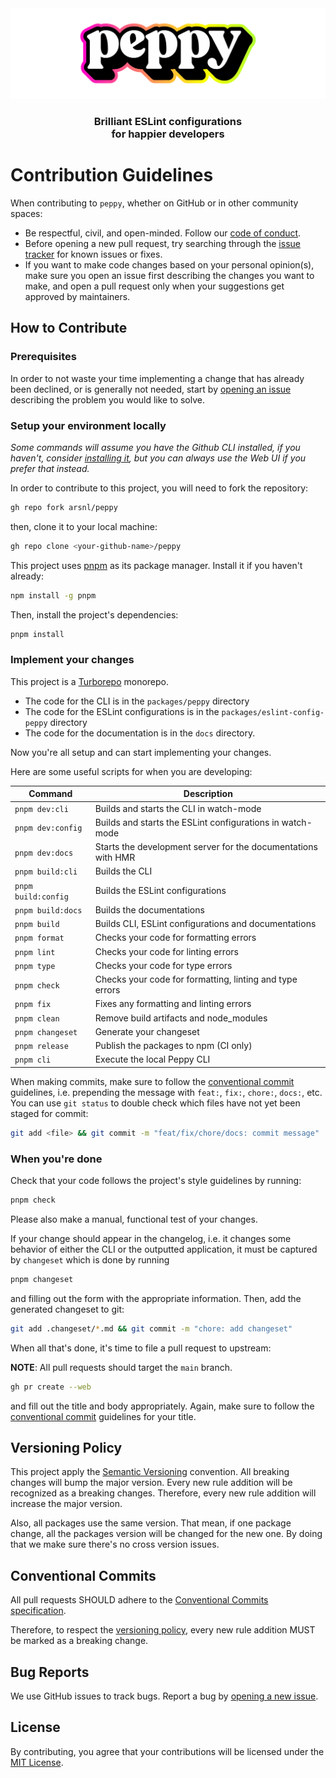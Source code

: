 <div align="center"><img src="media/readme-banner.png" width="600" role="presentation" /></div>
<h3 align="center">Brilliant ESLint configurations<br/> for happier developers</h3>

# Contribution Guidelines

When contributing to `peppy`, whether on GitHub or in other community spaces:

- Be respectful, civil, and open-minded. Follow our [code of conduct](CODE_OF_CONDUCT.md).
- Before opening a new pull request, try searching through the [issue tracker](https://github.com/arsnl/peppy/issues) for known issues or fixes.
- If you want to make code changes based on your personal opinion(s), make sure you open an issue first describing the changes you want to make, and open a pull request only when your suggestions get approved by maintainers.

## How to Contribute

### Prerequisites

In order to not waste your time implementing a change that has already been declined, or is generally not needed, start by [opening an issue](https://github.com/arsnl/peppy/issues/new/choose) describing the problem you would like to solve.

### Setup your environment locally

_Some commands will assume you have the Github CLI installed, if you haven't, consider [installing it](https://github.com/cli/cli#installation), but you can always use the Web UI if you prefer that instead._

In order to contribute to this project, you will need to fork the repository:

```bash
gh repo fork arsnl/peppy
```

then, clone it to your local machine:

```bash
gh repo clone <your-github-name>/peppy
```

This project uses [pnpm](https://pnpm.io) as its package manager. Install it if you haven't already:

```bash
npm install -g pnpm
```

Then, install the project's dependencies:

```bash
pnpm install
```

### Implement your changes

This project is a [Turborepo](https://turborepo.org/) monorepo.

- The code for the CLI is in the `packages/peppy` directory
- The code for the ESLint configurations is in the `packages/eslint-config-peppy` directory
- The code for the documentation is in the `docs` directory.

Now you're all setup and can start implementing your changes.

Here are some useful scripts for when you are developing:

| Command             | Description                                                   |
| ------------------- | ------------------------------------------------------------- |
| `pnpm dev:cli`      | Builds and starts the CLI in watch-mode                       |
| `pnpm dev:config`   | Builds and starts the ESLint configurations in watch-mode     |
| `pnpm dev:docs`     | Starts the development server for the documentations with HMR |
| `pnpm build:cli`    | Builds the CLI                                                |
| `pnpm build:config` | Builds the ESLint configurations                              |
| `pnpm build:docs`   | Builds the documentations                                     |
| `pnpm build`        | Builds CLI, ESLint configurations and documentations          |
| `pnpm format`       | Checks your code for formatting errors                        |
| `pnpm lint`         | Checks your code for linting errors                           |
| `pnpm type`         | Checks your code for type errors                              |
| `pnpm check`        | Checks your code for formatting, linting and type errors      |
| `pnpm fix`          | Fixes any formatting and linting errors                       |
| `pnpm clean`        | Remove build artifacts and node_modules                       |
| `pnpm changeset`    | Generate your changeset                                       |
| `pnpm release`      | Publish the packages to npm (CI only)                         |
| `pnpm cli`          | Execute the local Peppy CLI                                   |

When making commits, make sure to follow the [conventional commit](https://www.conventionalcommits.org/en/v1.0.0/) guidelines, i.e. prepending the message with `feat:`, `fix:`, `chore:`, `docs:`, etc. You can use `git status` to double check which files have not yet been staged for commit:

```bash
git add <file> && git commit -m "feat/fix/chore/docs: commit message"
```

### When you're done

Check that your code follows the project's style guidelines by running:

```bash
pnpm check
```

Please also make a manual, functional test of your changes.

If your change should appear in the changelog, i.e. it changes some behavior of either the CLI or the outputted application, it must be captured by `changeset` which is done by running

```bash
pnpm changeset
```

and filling out the form with the appropriate information. Then, add the generated changeset to git:

```bash
git add .changeset/*.md && git commit -m "chore: add changeset"
```

When all that's done, it's time to file a pull request to upstream:

**NOTE**: All pull requests should target the `main` branch.

```bash
gh pr create --web
```

and fill out the title and body appropriately. Again, make sure to follow the [conventional commit](https://www.conventionalcommits.org/en/v1.0.0/) guidelines for your title.

## Versioning Policy

This project apply the [Semantic Versioning](https://semver.org/) convention. All breaking changes will bump the major version. Every new rule addition will be recognized as a breaking changes. Therefore, every new rule addition will increase the major version.

Also, all packages use the same version. That mean, if one package change, all the packages version will be changed for the new one. By doing that we make sure there's no cross version issues.

## Conventional Commits

All pull requests SHOULD adhere to the [Conventional Commits specification](https://www.conventionalcommits.org/en/v1.0.0/).

Therefore, to respect the [versioning policy](#versioning-policy), every new rule addition MUST be marked as a breaking change.

## Bug Reports

We use GitHub issues to track bugs. Report a bug by [opening a new issue](https://github.com/arsnl/peppy/issues).

## License

By contributing, you agree that your contributions will be licensed under the [MIT License](/LICENSE).
